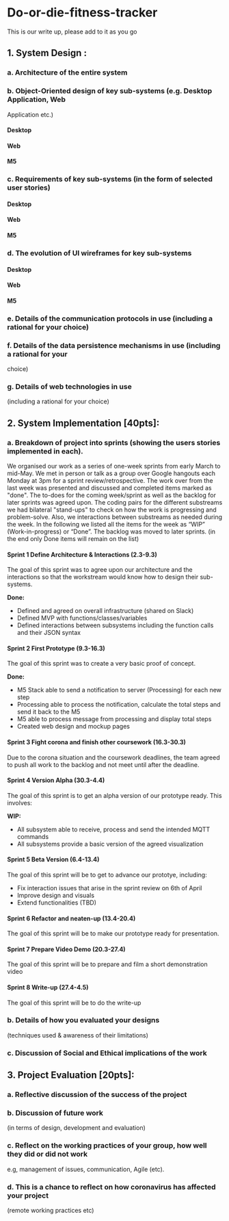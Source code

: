 # Do-or-die-fitness-tracker
This is our write up, please add to it as you go

## 1. System Design :
### a. Architecture of the entire system
### b. Object-Oriented design of key sub-systems (e.g. Desktop Application, Web
Application etc.)
#### Desktop
#### Web
#### M5

### c. Requirements of key sub-systems (in the form of selected user stories)
#### Desktop
#### Web
#### M5
### d. The evolution of UI wireframes for key sub-systems
#### Desktop
#### Web
#### M5
### e. Details of the communication protocols in use (including a rational for your choice)
### f. Details of the data persistence mechanisms in use (including a rational for your
choice)
### g. Details of web technologies in use 
(including a rational for your choice)
## 2. System Implementation [40pts]:
### a. Breakdown of project into sprints (showing the users stories implemented in each).

We organised our work as a series of one-week sprints from early March to mid-May. We met in person or talk as a group over Google hangouts each Monday at 3pm for a sprint review/retrospective. The work over from the last week was presented and discussed and completed items marked as "done". The to-does for the coming week/sprint as well as the backlog for later sprints was agreed upon. The coding pairs for the different substreams we had bilateral "stand-ups" to check on how the work is progressing and problem-solve. Also, we interactions between substreams as needed during the week. In the following we listed all the items for the week as “WIP” (Work-in-progress) or “Done”. The backlog was moved to later sprints. (in the end only Done items will remain on the list)
#### Sprint 1 Define Architecture & Interactions (2.3-9.3) 
The goal of this sprint was to agree upon our architecture and the interactions so that the workstream would know how to design their sub-systems.

**Done:**
* Defined and agreed on overall infrastructure (shared on Slack)
* Defined MVP with functions/classes/variables
* Defined interactions between subsystems including the function calls and their JSON syntax 
#### Sprint 2 First Prototype (9.3-16.3) 
The goal of this sprint was to create a very basic proof of concept.

**Done:**
* M5 Stack able to send a notification to server (Processing) for each new step
* Processing able to process the notification, calculate the total steps and send it back to the M5
* M5 able to process message from processing and display total steps
* Created web design and mockup pages
#### Sprint 3 Fight corona and finish other coursework (16.3-30.3) 
Due to the corona situation and the coursework deadlines, the team agreed to push all work to the backlog and not meet until after the deadline.
#### Sprint 4 Version Alpha (30.3-4.4) 
The goal of this sprint is to get an alpha version of our prototype ready. This involves:

**WIP:**
* All subsystem able to receive, process and send the intended MQTT commands
* All subsystems provide a basic version of the agreed visualization 
#### Sprint 5 Beta Version (6.4-13.4) 
The goal of this sprint will be to get to advance our prototye, including:
* Fix interaction issues that arise in the sprint review on 6th of April
* Improve design and visuals
* Extend functionalities (TBD)
#### Sprint 6 Refactor and neaten-up (13.4-20.4) 
The goal of this sprint will be to make our prototype ready for presentation.

#### Sprint 7 Prepare Video Demo (20.3-27.4) 
The goal of this sprint will be to prepare and film a short demonstration video
#### Sprint 8 Write-up (27.4-4.5) 
The goal of this sprint will be to do the write-up

### b. Details of how you evaluated your designs 
(techniques used & awareness of their limitations)
### c. Discussion of Social and Ethical implications of the work
## 3. Project Evaluation [20pts]:
### a. Reflective discussion of the success of the project
### b. Discussion of future work 
(in terms of design, development and evaluation)
### c. Reflect on the working practices of your group, how well they did or did not work
e.g, management of issues, communication, Agile (etc).
### d. This is a chance to reflect on how coronavirus has affected your project 
(remote working practices etc)
